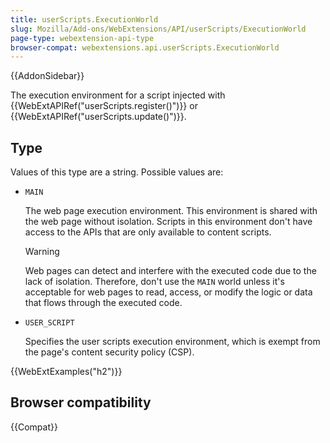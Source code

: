```yaml
---
title: userScripts.ExecutionWorld
slug: Mozilla/Add-ons/WebExtensions/API/userScripts/ExecutionWorld
page-type: webextension-api-type
browser-compat: webextensions.api.userScripts.ExecutionWorld
---
```


{{AddonSidebar}}

The execution environment for a script injected with {{WebExtAPIRef("userScripts.register()")}}
or {{WebExtAPIRef("userScripts.update()")}}.

## Type

Values of this type are a string. Possible values are:

- `MAIN`

  The web page execution environment. This environment is shared with the web page without isolation. Scripts in this environment don't have access to the APIs that are only available to content scripts.

  > [!WARNING]
  > Web pages can detect and interfere with the executed code due to the lack of isolation. Therefore, don't use the `MAIN` world unless it's acceptable for web pages to read, access, or modify the logic or data that flows through the executed code.

- `USER_SCRIPT`

  Specifies the user scripts execution environment, which is exempt from the page's content security policy (CSP).

{{WebExtExamples("h2")}}

## Browser compatibility

{{Compat}}
